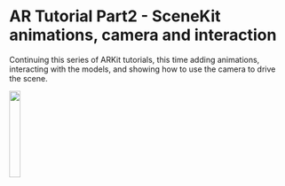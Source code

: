 # AR Tutorial Part2 - SceneKit animations, camera and interaction

Continuing this series of ARKit tutorials, this time adding animations, interacting with the models, and showing how to use the camera to drive the scene.

<img src="https://github.com/AbovegroundDan/ARTutorial_Part2/blobl/master/eye_patrol.gif" width="20%" height="20%">
